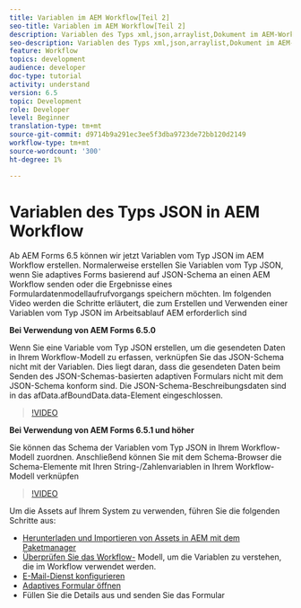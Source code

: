```yaml
---
title: Variablen im AEM Workflow[Teil 2]
seo-title: Variablen im AEM Workflow[Teil 2]
description: Variablen des Typs xml,json,arraylist,Dokument im AEM-Workflow verwenden
seo-description: Variablen des Typs xml,json,arraylist,Dokument im AEM-Workflow verwenden
feature: Workflow
topics: development
audience: developer
doc-type: tutorial
activity: understand
version: 6.5
topic: Development
role: Developer
level: Beginner
translation-type: tm+mt
source-git-commit: d9714b9a291ec3ee5f3dba9723de72bb120d2149
workflow-type: tm+mt
source-wordcount: '300'
ht-degree: 1%

---
```


# Variablen des Typs JSON in AEM Workflow

Ab AEM Forms 6.5 können wir jetzt Variablen vom Typ JSON im AEM Workflow erstellen. Normalerweise erstellen Sie Variablen vom Typ JSON, wenn Sie adaptives Forms basierend auf JSON-Schema an einen AEM Workflow senden oder die Ergebnisse eines Formulardatenmodellaufrufvorgangs speichern möchten. Im folgenden Video werden die Schritte erläutert, die zum Erstellen und Verwenden einer Variablen vom Typ JSON im Arbeitsablauf AEM erforderlich sind

**Bei Verwendung von AEM Forms 6.5.0**

Wenn Sie eine Variable vom Typ JSON erstellen, um die gesendeten Daten in Ihrem Workflow-Modell zu erfassen, verknüpfen Sie das JSON-Schema nicht mit der Variablen. Dies liegt daran, dass die gesendeten Daten beim Senden des JSON-Schemas-basierten adaptiven Formulars nicht mit dem JSON-Schema konform sind. Die JSON-Schema-Beschreibungsdaten sind in das afData.afBoundData.data-Element eingeschlossen.

>[!VIDEO](https://video.tv.adobe.com/v/26444?quality=12&learn=on)


**Bei Verwendung von AEM Forms 6.5.1 und höher**

Sie können das Schema der Variablen vom Typ JSON in Ihrem Workflow-Modell zuordnen. Anschließend können Sie mit dem Schema-Browser die Schema-Elemente mit Ihren String-/Zahlenvariablen in Ihrem Workflow-Modell verknüpfen

>[!VIDEO](https://video.tv.adobe.com/v/28097?quality=12&learn=on)

Um die Assets auf Ihrem System zu verwenden, führen Sie die folgenden Schritte aus:

* [Herunterladen und Importieren von Assets in AEM mit dem Paketmanager](assets/jsonandstringvariable.zip)
* [Überprüfen Sie das Workflow-](http://localhost:4502/editor.html/conf/global/settings/workflow/models/jsonvariable.html) Modell, um die Variablen zu verstehen, die im Workflow verwendet werden.
* [E-Mail-Dienst konfigurieren](https://helpx.adobe.com/experience-manager/6-5/sites/administering/using/notification.html#ConfiguringtheMailService)
* [Adaptives Formular öffnen](http://localhost:4502/content/dam/formsanddocuments/afbasedonjson/jcr:content?wcmmode=disabled)
* Füllen Sie die Details aus und senden Sie das Formular
